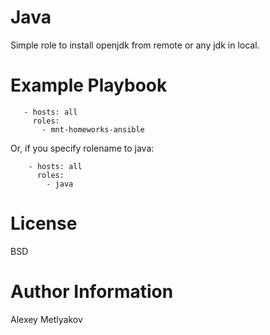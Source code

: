 
# Java

Simple role to install openjdk from remote or any jdk in local.

# Example Playbook

       - hosts: all
         roles:
           - mnt-homeworks-ansible

Or, if you specify rolename to java:

        - hosts: all
          roles:
            - java

# License

BSD

# Author Information

Alexey Metlyakov


